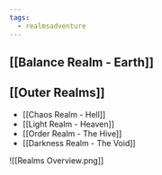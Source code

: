 ```yaml
---
tags:
  - realmsadventure
---
```

## [[Balance Realm - Earth]]
## [[Outer Realms]]
- [[Chaos Realm - Hell]]
- [[Light Realm - Heaven]]
- [[Order Realm - The Hive]]
- [[Darkness Realm - The Void]]

![[Realms Overview.png]]